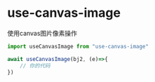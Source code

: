 # use-canvas-image

使用canvas图片像素操作

```typescript
import useCanvasImage from "use-canvas-image"

await useCanvasImage(bj2, (e)=>{
    // 你的代码
})
```
